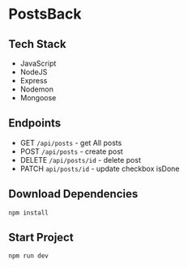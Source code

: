 # PostsBack

## Tech Stack
- JavaScript
- NodeJS
- Express
- Nodemon
- Mongoose

##  Endpoints
 - GET `/api/posts` - get All posts
 - POST `/api/posts` - create post
 - DELETE `/api/posts/id` - delete post
 - PATCH `api/posts/id` - update checkbox isDone

## Download Dependencies

```
npm install
```

## Start Project

```
npm run dev
```

